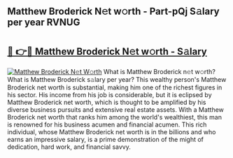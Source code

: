 ## Matthew Broderick N𝚎t w𝚘rth - Part-pQj S𝚊lary per year RVNUG

# <h2><a href="http://gc1sx3t.nevu.top/?p=Matthew+Broderick">🔗 👉🔴 Matthew Broderick N𝚎t w𝚘rth - S𝚊lary</a></h2>

[![Matthew Broderick N𝚎t W𝚘rth](https://i.imgur.com/Oavwk0R.jpeg)](http://gc1sx3t.nevu.top/?p=Matthew+Broderick)
What is Matthew Broderick n𝚎t w𝚘rth? What is Matthew Broderick s𝚊lary per year?
This wealthy person's Matthew Broderick net worth is substantial, making him one of the richest figures in his sector. His income from his job is considerable, but it is eclipsed by Matthew Broderick net worth, which is thought to be amplified by his diverse business pursuits and extensive real estate assets. With a Matthew Broderick net worth that ranks him among the world's wealthiest, this man is renowned for his business acumen and financial acumen. This rich individual, whose Matthew Broderick net worth is in the billions and who earns an impressive salary, is a prime demonstration of the might of dedication, hard work, and financial savvy.
